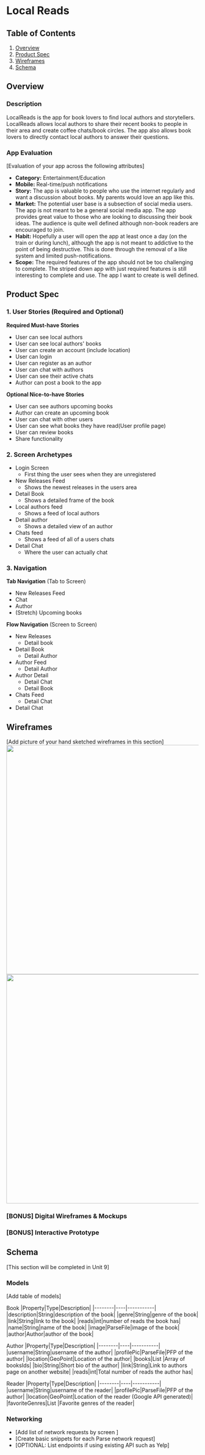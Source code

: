 # Local Reads

## Table of Contents
1. [Overview](#Overview)
1. [Product Spec](#Product-Spec)
1. [Wireframes](#Wireframes)
2. [Schema](#Schema)

## Overview
### Description
LocalReads is the app for book lovers to find local authors and storytellers. LocalReads allows local authors to share their recent books to people in their area and create coffee chats/book circles. The app also allows book lovers to directly contact local authors to answer their questions.

### App Evaluation
[Evaluation of your app across the following attributes]
- **Category:** Entertainment/Education
- **Mobile:** Real-time/push notifications
- **Story:** The app is valuable to people who use the internet regularly and want a discussion about books. My parents would love an app like this.
- **Market:** The potential user base is a subsection of social media users. The app is not meant to be a general social media app. The app provides great value to those who are looking to discussing their book ideas. The audience is quite well defined although non-book readers are encouraged to join.
- **Habit:** Hopefully a user will open the app at least once a day (on the train or during lunch), although the app is not meant to addictive to the point of being destructive. This is done through the removal of a like system and limited push-notifications. 
- **Scope:** The required features of the app should not be too challenging to complete. The striped down app with just required features is still interesting to complete and use. The app I want to create is well defined.

## Product Spec

### 1. User Stories (Required and Optional)

**Required Must-have Stories**

* User can see local authors
* User can see local authors' books
* User can create an account (include location)
* User can login
* User can register as an author 
* User can chat with authors
* User can see their active chats
* Author can post a book to the app

**Optional Nice-to-have Stories**


* User can see authors upcoming books
* Author can create an upcoming book 
* User can chat with other users
* User can see what books they have read(User profile page)
* User can review books
* Share functionality


### 2. Screen Archetypes

* Login Screen
   * First thing the user sees when they are unregistered
* New Releases Feed
   * Shows the newest releases in the users area 
* Detail Book
   * Shows a detailed frame of the book
* Local authors feed
   * Shows a feed of local authors
* Detail author
   * Shows a detailed view of an author
* Chats feed
   * Shows a feed of all of a users chats
* Detail Chat
   * Where the user can actually chat


### 3. Navigation

**Tab Navigation** (Tab to Screen)
* New Releases Feed
* Chat
* Author
* (Stretch) Upcoming books 

**Flow Navigation** (Screen to Screen)
* New Releases
   * Detail book
* Detail Book
   * Detail Author
* Author Feed
   * Detail Author
* Author Detail
   * Detail Chat
   * Detail Book
* Chats Feed
   * Detail Chat
* Detail Chat

## Wireframes
[Add picture of your hand sketched wireframes in this section]
<img src="LocalReadsWireframe.jpeg" width=600>
<img src="LocalReadsWireframeItems.jpeg" width=600>

### [BONUS] Digital Wireframes & Mockups

### [BONUS] Interactive Prototype

## Schema 
[This section will be completed in Unit 9]

### Models
[Add table of models]

Book
|Property|Type|Description|
|--------|----|-----------|
|description|String|description of the book|
|genre|String|genre of the book|
|link|String|link to the book|
|reads|int|number of reads the book has|
|name|String|name of the book|
|image|ParseFile|image of the book|
|author|Author|author of the book|


Author
|Property|Type|Description|
|--------|----|-----------|
|username|String|username of the author|
|profilePic|ParseFile|PFP of the author|
|location|GeoPoint|Location of the author|
|books|List <String>|Array of booksIds|
|bio|String|Short bio of the author|
|link|String|Link to authors page on another website|
|reads|int|Total number of reads the author has|


Reader
|Property|Type|Description|
|--------|----|-----------|
|username|String|username of the reader|
|profilePic|ParseFile|PFP of the author|
|location|GeoPoint|Location of the reader (Google API generated)|
|favoriteGenres|List <String>|Favorite genres of the reader|

   
 



### Networking
- [Add list of network requests by screen ]
- [Create basic snippets for each Parse network request]
- [OPTIONAL: List endpoints if using existing API such as Yelp]
